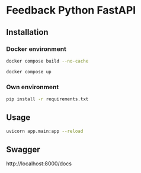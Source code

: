 # Feedback Python FastAPI

## Installation

### Docker environment
```bash
docker compose build --no-cache
```

```bash
docker compose up
```


### Own environment
```bash
pip install -r requirements.txt
```

## Usage

```bash
uvicorn app.main:app --reload
```

## Swagger

http://localhost:8000/docs
